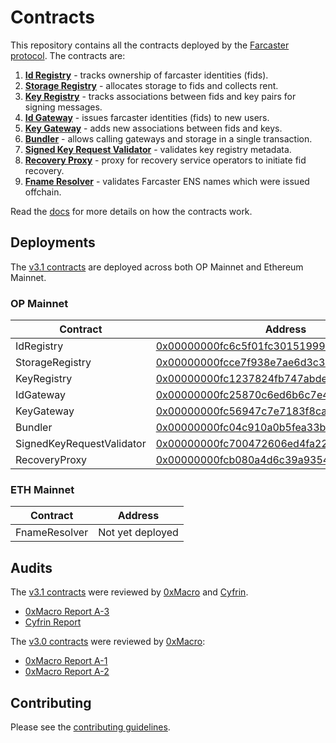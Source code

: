 # Contracts

This repository contains all the contracts deployed by the [Farcaster protocol](https://github.com/farcasterxyz/protocol). The contracts are:

1. **[Id Registry](./src/IdRegistry.sol)** - tracks ownership of farcaster identities (fids).
2. **[Storage Registry](./src/StorageRegistry.sol)** - allocates storage to fids and collects rent.
3. **[Key Registry](./src/KeyRegistry.sol)** - tracks associations between fids and key pairs for signing messages.
4. **[Id Gateway](./src/IdGateway.sol)** - issues farcaster identities (fids) to new users.
5. **[Key Gateway](./src/KeyGateway.sol)** - adds new associations between fids and keys.
6. **[Bundler](./src/Bundler.sol)** - allows calling gateways and storage in a single transaction.
7. **[Signed Key Request Validator](./src/validators/SignedKeyRequestValidator.sol)** - validates key registry metadata.
8. **[Recovery Proxy](./src/RecoveryProxy.sol)** - proxy for recovery service operators to initiate fid recovery.
9. **[Fname Resolver](./src/FnameResolver.sol)** - validates Farcaster ENS names which were issued offchain.

Read the [docs](docs/docs.md) for more details on how the contracts work.

## Deployments

The [v3.1 contracts](https://github.com/farcasterxyz/contracts/releases/tag/v3.1.0) are deployed across both OP Mainnet and Ethereum Mainnet.

### OP Mainnet

| Contract                  | Address                                                                                                                          |
| ------------------------- | -------------------------------------------------------------------------------------------------------------------------------- |
| IdRegistry                | [0x00000000fc6c5f01fc30151999387bb99a9f489b](https://optimistic.etherscan.io/address/0x00000000fc6c5f01fc30151999387bb99a9f489b) |
| StorageRegistry           | [0x00000000fcce7f938e7ae6d3c335bd6a1a7c593d](https://optimistic.etherscan.io/address/0x00000000fcce7f938e7ae6d3c335bd6a1a7c593d) |
| KeyRegistry               | [0x00000000fc1237824fb747abde0ff18990e59b7e](https://optimistic.etherscan.io/address/0x00000000fc1237824fb747abde0ff18990e59b7e) |
| IdGateway                 | [0x00000000fc25870c6ed6b6c7e41fb078b7656f69](https://optimistic.etherscan.io/address/0x00000000fc25870c6ed6b6c7e41fb078b7656f69) |
| KeyGateway                | [0x00000000fc56947c7e7183f8ca4b62398caadf0b](https://optimistic.etherscan.io/address/0x00000000fc56947c7e7183f8ca4b62398caadf0b) |
| Bundler                   | [0x00000000fc04c910a0b5fea33b03e0447ad0b0aa](https://optimistic.etherscan.io/address/0x00000000fc04c910a0b5fea33b03e0447ad0b0aa) |
| SignedKeyRequestValidator | [0x00000000fc700472606ed4fa22623acf62c60553](https://optimistic.etherscan.io/address/0x00000000fc700472606ed4fa22623acf62c60553) |
| RecoveryProxy             | [0x00000000fcb080a4d6c39a9354da9eb9bc104cd7](https://optimistic.etherscan.io/address/0x00000000fcb080a4d6c39a9354da9eb9bc104cd7) |

### ETH Mainnet

| Contract      | Address          |
| ------------- | ---------------- |
| FnameResolver | Not yet deployed |

## Audits

The [v3.1 contracts](https://github.com/farcasterxyz/contracts/releases/tag/v3.1.0) were reviewed by [0xMacro](https://0xmacro.com/) and [Cyfrin](https://www.cyfrin.io/).

- [0xMacro Report A-3](https://0xmacro.com/library/audits/farcaster-3.html)
- [Cyfrin Report](https://github.com/farcasterxyz/contracts/blob/fe24a79e8901e8f2479474b16e32f43b66455a1d/docs/audits/2023-11-05-cyfrin-farcaster-v1.0.pdf)

The [v3.0 contracts](https://github.com/farcasterxyz/contracts/releases/tag/v3.0.0) were reviewed by [0xMacro](https://0xmacro.com/):

- [0xMacro Report A-1](https://0xmacro.com/library/audits/farcaster-1.html)
- [0xMacro Report A-2](https://0xmacro.com/library/audits/farcaster-2.html)

## Contributing

Please see the [contributing guidelines](CONTRIBUTING.md).
